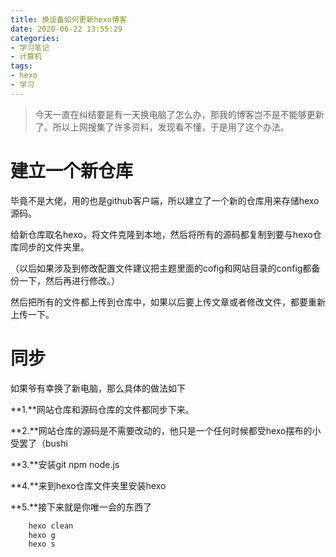 ```yaml
---
title: 换设备如何更新hexo博客
date: 2020-06-22 13:55:29
categories:
- 学习笔记
- 计算机
tags:
- hexo
- 学习
---
```

>今天一直在纠结要是有一天换电脑了怎么办，那我的博客岂不是不能够更新了。所以上网搜集了许多资料，发现看不懂，于是用了这个办法。

# 建立一个新仓库

毕竟不是大佬，用的也是github客户端，所以建立了一个新的仓库用来存储hexo源码。

给新仓库取名hexo，将文件克隆到本地，然后将所有的源码都复制到要与hexo仓库同步的文件夹里。

（以后如果涉及到修改配置文件建议把主题里面的cofig和网站目录的config都备份一下，然后再进行修改。）

然后把所有的文件都上传到仓库中，如果以后要上传文章或者修改文件，都要重新上传一下。

# 同步

如果爷有幸换了新电脑，那么具体的做法如下

**1.**网站仓库和源码仓库的文件都同步下来。

**2.**网站仓库的源码是不需要改动的，他只是一个任何时候都受hexo摆布的小受罢了（bushi

**3.**安装git npm node.js

**4.**来到hexo仓库文件夹里安装hexo

**5.**接下来就是你唯一会的东西了
```bash
	hexo clean
	hexo g
	hexo s
```	